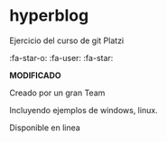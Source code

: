 # hyperblog
Ejercicio del curso de git Platzi

:fa-star-o: :fa-user: :fa-star:

**MODIFICADO**

Creado por un gran Team

Incluyendo ejemplos de windows, linux.

Disponible en linea

